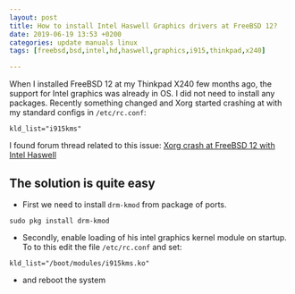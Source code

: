 ```yaml
---
layout: post
title: How to install Intel Haswell Graphics drivers at FreeBSD 12?
date: 2019-06-19 13:53 +0200
categories: update manuals linux
tags: [freebsd,bsd,intel,hd,haswell,graphics,i915,thinkpad,x240]

---
```



When I installed FreeBSD 12 at my Thinkpad X240 few months ago, the support for Intel graphics was already in OS. I did not need to install any packages. 
Recently something changed and Xorg started crashing at with my standard configs in `/etc/rc.conf`:

```
kld_list="i915kms"
``` 

I found forum thread related to this issue: [Xorg crash at FreeBSD 12 with Intel Haswell](https://forums.freebsd.org/threads/xorg-crash.70744/)

## The solution is quite easy

* First we need to install `drm-kmod` from package of ports. 

```
sudo pkg install drm-kmod
```

* Secondly, enable loading of his intel graphics kernel module on startup. To to this edit the file `/etc/rc.conf` and set:

```
kld_list="/boot/modules/i915kms.ko"
```

* and reboot the system 


